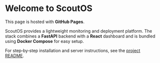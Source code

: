 # Welcome to ScoutOS
This page is hosted with **GitHub Pages**.

ScoutOS provides a lightweight monitoring and deployment platform. The stack
combines a **FastAPI** backend with a **React** dashboard and is bundled using
**Docker Compose** for easy setup.

For step‑by‑step installation and server instructions, see the
[project README](../README.md).
